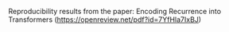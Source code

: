 Reproducibility results from the paper: Encoding Recurrence into Transformers (https://openreview.net/pdf?id=7YfHla7IxBJ)
